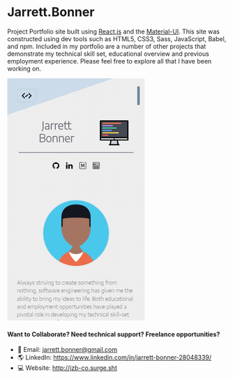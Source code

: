 # Jarrett.Bonner 
Project Portfolio site built using [React.js](https://reactjs.org/) and the [Material-UI](https://material-ui.com/). This site was constructed using dev tools such as HTML5, CSS3, Sass, JavaScript, Babel, and npm.  Included in my portfolio are a number of other projects that demonstrate my technical skill set, educational overview and previous employment experience. Please feel free to explore all that I have been working on.

![Diagram1](https://github.com/Jzbonner/jzb-co/blob/master/img-media/mobile-scr.png)

#### Want to Collaborate? Need technical support? Freelance opportunities? 
* 📧 Email: jarrett.bonner@gmail.com
* 🌎️ LinkedIn: https://www.linkedin.com/in/jarrett-bonner-28048339/
* 💻️ Website: http://jzb-co.surge.sht